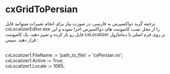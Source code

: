 # cxGridToPersian
ترجمه گرید دواکسپرس به فارسی.
در صورت نیاز برای انجام تغییرات میتوانید فایل cxLocalizerEditor.exe را از محل نصب کامپوننت های دواکسپرس اجرا نموده و این فایل رو باز کرده و تغییر دهید.
یک کامپوننت cxLocalizer بر روی فرم اصلی یا دیتاماژول قرار دهید. سپس :
<div dir="ltr">
<br>cxLocalizer1.FileName := 'path_to_file\' + 'cxPersian.ini';
<br>cxLocalizer1.Active := True;
<br>cxLocalizer1.Locale := 1065;
</div>
